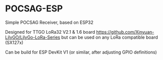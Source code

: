 # POCSAG-ESP
Simple POCSAG Receiver, based on ESP32

Designed for TTGO LoRa32 V2.1 & 1.6 board https://github.com/Xinyuan-LilyGO/LilyGo-LoRa-Series but can be used on any LoRa compatible board (SX127x)

Can be build for ESP DevKit V1 (or similar, after adjusting GPIO definitions)
